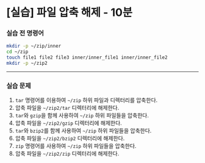 # \[실습] 파일 압축 해제 - 10분

### 실습 전 명령어

```bash
mkdir -p ~/zip/inner
cd ~/zip
touch file1 file2 file3 inner/inner_file1 inner/inner_file2
mkdir -p ~/zip2
```

---

### 실습 문제

1. `tar` 명령어를 이용하여 `~/zip` 하위 파일과 디렉터리를 압축한다.
2. 압축 파일을 `~/zip2/tar` 디렉터리에 해제한다.
3. `tar`와 `gzip`을 함께 사용하여 `~/zip` 하위 파일들을 압축한다.
4. 압축 파일을 `~/zip2/gzip` 디렉터리에 해제한다.
5. `tar`와 `bzip2`를 함께 사용하여 `~/zip` 하위 파일들을 압축한다.
6. 압축 파일을 `~/zip2/bzip2` 디렉터리에 해제한다.
7. `zip` 명령어를 사용하여 `~/zip` 하위 파일들을 압축한다.
8. 압축 파일을 `~/zip2/zip` 디렉터리에 해제한다.